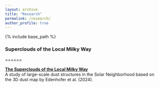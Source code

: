 ```yaml
---
layout: archive
title: "Research"
permalink: /research/
author_profile: true
---
```


{% include base_path %}

<h3>Superclouds of the Local Milky Way</h3>
======

**[The Superclouds of the Local Milky Way ](https://lillykormann.github.io/superclouds_figures/)**  
A study of large-scale dust structures in the Solar Neighborhood based on the 3D dust map by Edenhofer et al. (2024).
